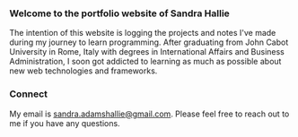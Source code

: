 ### Welcome to the portfolio website of Sandra Hallie

The intention of this website is logging the projects and notes I've made during my 
journey to learn programming. After graduating from John Cabot University in 
Rome, Italy with degrees in International Affairs and Business Administration, 
I soon got addicted to learning as much as possible about new web technologies and frameworks.

### Connect

My email is sandra.adamshallie@gmail.com. Please feel free to reach out to me if you have any questions.
